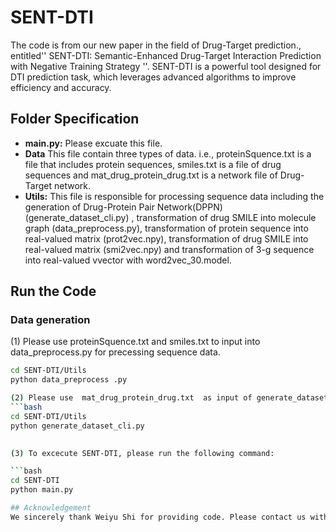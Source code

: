 # SENT-DTI
The code is from our new paper in the field of Drug-Target prediction., entitled'' SENT-DTI: Semantic-Enhanced Drug-Target Interaction Prediction with Negative Training Strategy ''. SENT-DTI is a powerful tool designed for DTI prediction task, which leverages advanced algorithms to improve efficiency and accuracy.

## Folder Specification

- **main.py:** Please excuate this file.
- **Data** This file contain three types of data. i.e., proteinSquence.txt is a file that includes protein sequences, smiles.txt is a file of drug sequences and mat_drug_protein_drug.txt is a network file of Drug-Target network.
- **Utils:**  This file is responsible for processing sequence data including the generation of Drug-Protein Pair Network(DPPN) (generate_dataset_cli.py) , transformation of drug SMILE into molecule graph (data_preprocess.py), transformation of protein sequence into real-valued matrix (prot2vec.npy), transformation of drug SMILE into real-valued matrix (smi2vec.npy) and transformation of 3-g sequence into real-valued vvector with word2vec_30.model.
## Run the Code
### Data generation
(1) Please use proteinSquence.txt and smiles.txt to input into data_preprocess.py for precessing sequence data.
```bash
cd SENT-DTI/Utils
python data_preprocess .py

(2) Please use  mat_drug_protein_drug.txt  as input of generate_dataset_cli.py for generating DPP network.
```bash
cd SENT-DTI/Utils
python generate_dataset_cli.py

 
(3) To excecute SENT-DTI, please run the following command:

```bash
cd SENT-DTI
python main.py

## Acknowledgement
We sincerely thank Weiyu Shi for providing code. Please contact us with email: standyshi@qq.com